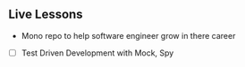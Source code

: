 ## Live Lessons
- Mono repo to help software engineer grow in there career


- [ ] Test Driven Development with Mock, Spy